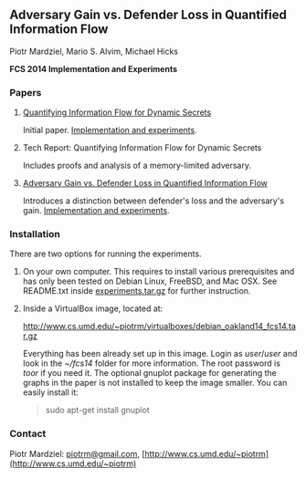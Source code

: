 ## Adversary Gain vs. Defender Loss in Quantified Information Flow
Piotr Mardziel, Mario S. Alvim, Michael Hicks

**FCS 2014 Implementation and Experiments**

### Papers

1. [Quantifying Information Flow for Dynamic
   Secrets](http://www.cs.umd.edu/~mwh/papers/qif-dynamic-secrets.pdf)

   Initial paper. [Implementation and
   experiments](https://github.com/plum-umd/qif/tree/master/oakland14).

2. Tech Report: Quantifying Information Flow for Dynamic Secrets

   Includes proofs and analysis of a memory-limited adversary.

3. [Adversary Gain vs. Defender Loss in Quantified Information
   Flow](http://www.cs.umd.edu/~mwh/papers/qifgl.pdf)

   Introduces a distinction between defender's loss and the
   adversary's gain. [Implementation and
   experiments](https://github.com/plum-umd/qif/tree/master/fcs14).

### Installation

There are two options for running the experiments.

 1. On your own computer. This requires to install various
    prerequisites and has only been tested on Debian Linux, FreeBSD,
    and Mac OSX. See README.txt inside
    [experiments.tar.gz](experiments.tar.gz) for
    further instruction.

 2. Inside a VirtualBox image, located at:

    http://www.cs.umd.edu/~piotrm/virtualboxes/debian_oakland14_fcs14.tar.gz

    Everything has been already set up in this image. Login as
    *user*/*user* and look in the *~/fcs14* folder for more
    information. The root password is *toor* if you need it. The
    optional gnuplot package for generating the graphs in the paper is
    not installed to keep the image smaller. You can easily install
    it:

    > sudo apt-get install gnuplot

### Contact
Piotr Mardziel: [piotrm@gmail.com](mailto:piotrm@gmail.com), [http://www.cs.umd.edu/~piotrm](http://www.cs.umd.edu/~piotrm)
